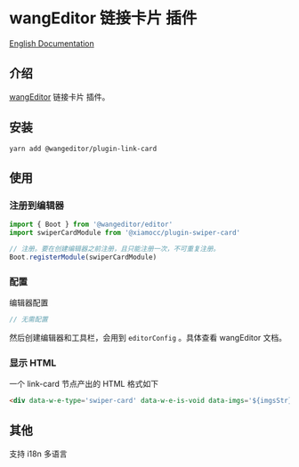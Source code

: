 # wangEditor 链接卡片 插件

[English Documentation](./README-en.md)

## 介绍

[wangEditor](https://www.wangeditor.com/) 链接卡片 插件。

## 安装

```shell
yarn add @wangeditor/plugin-link-card
```

## 使用

### 注册到编辑器

```js
import { Boot } from '@wangeditor/editor'
import swiperCardModule from '@xiamocc/plugin-swiper-card'

// 注册。要在创建编辑器之前注册，且只能注册一次，不可重复注册。
Boot.registerModule(swiperCardModule)
```

### 配置

编辑器配置

```ts
// 无需配置
```

然后创建编辑器和工具栏，会用到 `editorConfig` 。具体查看 wangEditor 文档。

### 显示 HTML

一个 link-card 节点产出的 HTML 格式如下

```html
<div data-w-e-type='swiper-card' data-w-e-is-void data-imgs='${imgsStr}'></div>
```

## 其他

支持 i18n 多语言

